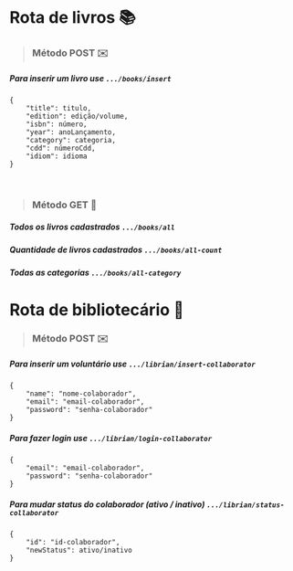#

# Rota de livros 📚

> ### Método POST ✉️


##### Para inserir um livro use ```.../books/insert```
``` 
{
    "title": titulo,
    "edition": edição/volume,
    "isbn": número,
    "year": anoLançamento,
    "category": categoria,
    "cdd": númeroCdd,
    "idiom": idioma
}
```

<br>

> ### Método GET 👋

##### Todos os livros cadastrados ```.../books/all```

##### Quantidade de livros cadastrados ```.../books/all-count```

##### Todas as categorias ```.../books/all-category``` 

#

# Rota de bibliotecário 📖

> ### Método POST ✉️

##### Para inserir um voluntário use ```.../librian/insert-collaborator```
```
{
    "name": "nome-colaborador",
    "email": "email-colaborador",
    "password": "senha-colaborador"
}
```

##### Para fazer login use ```.../librian/login-collaborator```
```
{
    "email": "email-colaborador",
    "password": "senha-colaborador"
}
```

##### Para mudar status do colaborador (ativo / inativo) ```.../librian/status-collaborator```
```
{
    "id": "id-colaborador",
    "newStatus": ativo/inativo
}
```